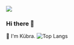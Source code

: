 <img src="https://media.licdn.com/dms/image/D4E16AQFglQr-TRLcbw/profile-displaybackgroundimage-shrink_350_1400/0/1697105131430?e=1703721600&v=beta&t=_zuPDR_gEDR8caakBmhyVG9INZB9GwzvJ2Dp1faOt90" width="auto">


### Hi there 👋
🌱 I'm Kübra. 
![Top Langs](https://github-readme-stats.vercel.app/api/top-langs/?username=kesicikubra&theme=tokyonight)
